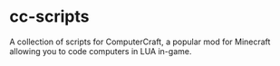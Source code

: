 cc-scripts
==========

A collection of scripts for ComputerCraft, a popular mod for Minecraft allowing you to code computers in LUA in-game.
